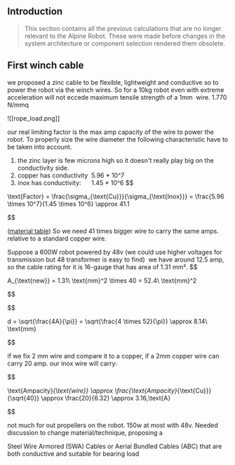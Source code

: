 ## Introduction
>This section contains all the previous calculations that are no longer relevant to the Alpine Robot. These were made before changes in the system architecture or component selection rendered them obsolete.

## First winch cable
we proposed a zinc cable to be flexible, lightweight and conductive so to power the robot via the winch wires. So for a 10kg robot even with extreme acceleration will not eccede maximum tensile strength of a 1mm  wire. 1.770 N/mmq

![[rope_load.png]]

our real limiting factor is the max amp capacity of the wire to power the robot. To properly size the wire diameter the following characteristic have to be taken into account.

1) the zinc layer is few microns high so it doesn't really play big on the conductivity side.
2) copper has conductivity  5.96 * 10^7
3) inox has conductivity:      1.45 * 10^6
$$

\text{Factor} = \frac{\sigma_{\text{Cu}}}{\sigma_{\text{Inox}}} = \frac{5.96 \times 10^7}{1.45 \times 10^6} \approx 41.1

$$

([material table](https://www.youmath.it/lezioni/fisica/elettricita/4912-conduttivita-elettrica.html))
So we need 41 times bigger wire to carry the same amps. relative to a standard copper wire.

Suppose a 600W robot powered by 48v (we could use higher voltages for transmission but 48 transformer is easy to find)  we have around 12.5 amp, so the cable rating for it is 16-gauge that has area of 1.31 mm².
$$

A_{\text{new}} = 1.31\ \text{mm}^2 \times 40 = 52.4\ \text{mm}^2

$$

$$

d = \sqrt{\frac{4A}{\pi}} = \sqrt{\frac{4 \times 52}{\pi}} \approx 8.14\ \text{mm}

$$

if we fix 2 mm wire and compare it to a copper, if a 2mm copper wire can carry 20 amp.
our inox wire will carry:

$$

\text{Ampacity}_{\text{wire}} \approx \frac{\text{Ampacity}_{\text{Cu}}}{\sqrt{40}} \approx \frac{20}{6.32} \approx 3.16\,\text{A}

$$

not much for out propellers on the robot. 150w at most with 48v.
Needed discussion to change material/technique, proposing a

Steel Wire Armored (SWA) Cables or Aerial Bundled Cables (ABC) that are both conductive and suitable for bearing load